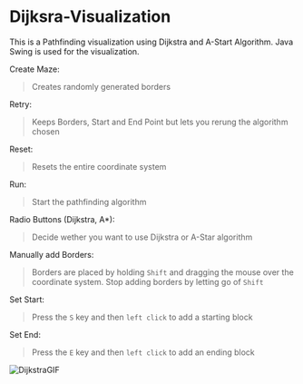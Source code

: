 # Dijksra-Visualization
This is a Pathfinding visualization using Dijkstra and A-Start Algorithm. Java Swing is used for the visualization.

Create Maze: 
>Creates randomly generated borders

Retry:
>Keeps Borders, Start and End Point but lets you rerung the algorithm chosen

Reset:
>Resets the entire coordinate system

Run:
>Start the pathfinding algorithm

Radio Buttons (Dijkstra, A*):
>Decide wether you want to use Dijkstra or A-Star algorithm

Manually add Borders:
>Borders are placed by holding `Shift` and dragging the mouse over the coordinate system. Stop adding borders by letting go of `Shift`

Set Start:
>Press the `S` key and then `left click` to add a starting block

Set End:
>Press the `E` key and then `left click` to add an ending block

![DijkstraGIF](https://github.com/Ricardo-Straub/Dijksra-Visualization/assets/108030615/66fa7e50-05b6-4289-ae78-573c411a6c17)
